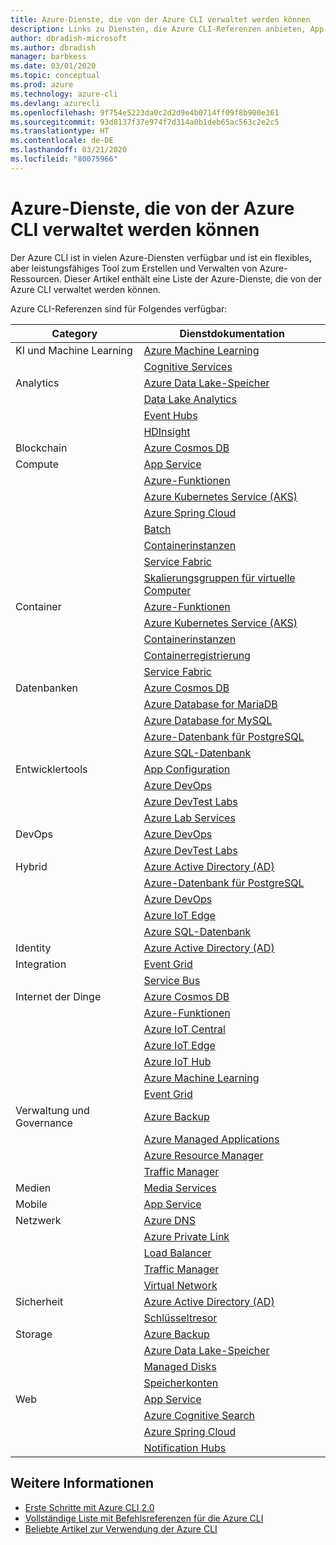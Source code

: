 ```yaml
---
title: Azure-Dienste, die von der Azure CLI verwaltet werden können
description: Links zu Diensten, die Azure CLI-Referenzen anbieten, App Configuration, App Service, Active Directory (AD), Backup, Cognitive Search, Cosmos DB, Data Lake Storage, Datenbank, MariaDB, MySQL, PostgreSQL, PostgreSQL, DevOps, DevTest Labs, DNS, Functions, IoT, IoT Central, IoT Edge, IoT Hub, Kubernetes Service (AKS), Lab Services, Machine Learning, Managed Applications, Private Link, Resource Manager, Spring Cloud, SQL-Datenbank, Batch, Cognitive Services, Container Instances, Container Registry, Data Lake Analytics, Event Grid, Event Hubs, HDInsight, Key Vault, Load Balancer, Managed Disks, Media Services, Notification Hubs, Service Bus, Service Fabric, Speicherkonten, Traffic Manager, Virtual Machine Scale Sets, Virtual Network, Compute, Netzwerk, Internet der Dinge, Entwicklertools, Datenbanken, Analytics, Verwaltung und Governance, Hybrid, Storage, Sicherheit, KI, KI und Machine Learning
author: dbradish-microsoft
ms.author: dbradish
manager: barbkess
ms.date: 03/01/2020
ms.topic: conceptual
ms.prod: azure
ms.technology: azure-cli
ms.devlang: azurecli
ms.openlocfilehash: 9f754e5223da0c2d2d9e4b0714ff09f8b900e361
ms.sourcegitcommit: 93d8137f37e974f7d314a0b1deb65ac563c2e2c5
ms.translationtype: HT
ms.contentlocale: de-DE
ms.lasthandoff: 03/21/2020
ms.locfileid: "80075966"
---
```

# <a name="azure-services-the-azure-cli-can-manage"></a>Azure-Dienste, die von der Azure CLI verwaltet werden können

Der Azure CLI ist in vielen Azure-Diensten verfügbar und ist ein flexibles, aber leistungsfähiges Tool zum Erstellen und Verwalten von Azure-Ressourcen.  Dieser Artikel enthält eine Liste der Azure-Dienste, die von der Azure CLI verwaltet werden können.

Azure CLI-Referenzen sind für Folgendes verfügbar:  

| Category | Dienstdokumentation
|-|-|
|KI und Machine Learning| [Azure Machine Learning](/azure/machine-learning/)
||[Cognitive Services](/azure/cognitive-services/)
|Analytics|[Azure Data Lake-Speicher](/azure/storage/blobs/data-lake-storage-introduction/)
||[Data Lake Analytics](/azure/data-lake-analytics/)
||[Event Hubs](/azure/event-hubs/)
||[HDInsight](/azure/hdinsight/)
|Blockchain|[Azure Cosmos DB](/azure/cosmos-db/)
|Compute|[App Service](/azure/app-service/)
||[Azure-Funktionen](/azure/azure-functions/)
||[Azure Kubernetes Service (AKS)](/azure/aks/)
||[Azure Spring Cloud](/azure/spring-cloud/)
||[Batch](/azure/batch/)
||[Containerinstanzen](/azure/container-instances/)
||[Service Fabric](/azure/service-fabric/)
||[Skalierungsgruppen für virtuelle Computer](/azure/virtual-machine-scale-sets/)
|Container|[Azure-Funktionen](/azure/azure-functions/)
||[Azure Kubernetes Service (AKS)](/azure/aks/)
||[Containerinstanzen](/azure/container-instances/)
||[Containerregistrierung](/azure/container-registry/)
||[Service Fabric](/azure/service-fabric/)
|Datenbanken|[Azure Cosmos DB](/azure/cosmos-db/)
||[Azure Database for MariaDB](/azure/mariadb/)
||[Azure Database for MySQL](/azure/mysql/)
||[Azure-Datenbank für PostgreSQL](/azure/postgresql/)
||[Azure SQL-Datenbank](/azure/sql-database/)
|Entwicklertools|[App Configuration](/azure/azure-app-configuration/)
||[Azure DevOps](/azure/devops/)
||[Azure DevTest Labs](/azure/lab-services/)
||[Azure Lab Services](/azure/lab-services/classroom-labs/)
|DevOps|[Azure DevOps](/azure/devops/)
||[Azure DevTest Labs](/azure/lab-services/)
|Hybrid|[Azure Active Directory (AD)](/azure/active-directory/)
||[Azure-Datenbank für PostgreSQL](/azure/postgresql/)
||[Azure DevOps](/azure/devops/)
||[Azure IoT Edge](/azure/iot-edge/)
||[Azure SQL-Datenbank](/azure/sql-database/)
|Identity|[Azure Active Directory (AD)](/azure/active-directory/)
|Integration|[Event Grid](/azure/event-grid/)
||[Service Bus](/azure/service-bus/)
|Internet der Dinge|[Azure Cosmos DB](/azure/cosmos-db/)
||[Azure-Funktionen](/azure/azure-functions/)
||[Azure IoT Central](/azure/iot-central/)
||[Azure IoT Edge](/azure/iot-edge/)
||[Azure IoT Hub](/azure/iot-hub/)
||[Azure Machine Learning](/azure/machine-learning/)
||[Event Grid](/azure/event-grid/)
|Verwaltung und Governance|[Azure Backup](/azure/backup/)
||[Azure Managed Applications](/azure/azure-resource-manager/managed-applications/)
||[Azure Resource Manager](/azure/azure-resource-manager/)
||[Traffic Manager](/azure/traffic-manager/)
|Medien|[Media Services](/azure/media-services/)
|Mobile|[App Service](/azure/app-service/)
|Netzwerk|[Azure DNS](/azure/dns/)
||[Azure Private Link](/azure/private-link/)
||[Load Balancer](/azure/load-balancer/)
||[Traffic Manager](/azure/traffic-manager/)
||[Virtual Network](/azure/virtual-network/)
|Sicherheit|[Azure Active Directory (AD)](/azure/active-directory/)
||[Schlüsseltresor](/azure/key-vault/)
|Storage|[Azure Backup](/azure/backup/)
||[Azure Data Lake-Speicher](/azure/storage/blobs/data-lake-storage-introduction/)
||[Managed Disks](/azure/virtual-machines/windows/managed-disks-overview/)
||[Speicherkonten](/azure/storage/common/storage-account-overview/)
|Web|[App Service](/azure/app-service/)
||[Azure Cognitive Search](/azure/search/)
||[Azure Spring Cloud](/azure/spring-cloud/)
||[Notification Hubs](/azure/notification-hubs/)

## <a name="see-also"></a>Weitere Informationen

- [Erste Schritte mit Azure CLI 2.0](get-started-with-azure-cli.md)
- [Vollständige Liste mit Befehlsreferenzen für die Azure CLI](/cli/azure/reference-index)
- [Beliebte Artikel zur Verwendung der Azure CLI](popular-articles-using-the-azure-cli.md)
